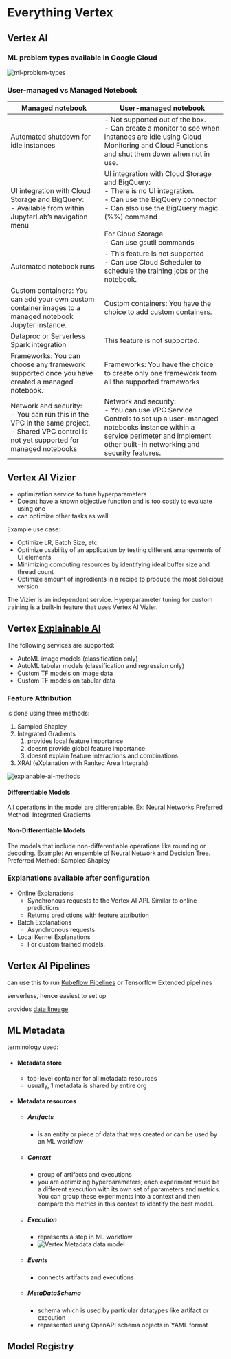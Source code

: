 # Everything Vertex
## Vertex AI
### ML problem types available in Google Cloud
![ml-problem-types](attachments/ml-problem-types.png)


### User-managed vs Managed Notebook


| Managed notebook                                                                                                                                 | User-managed notebook                                                                                                                                                                                                          |
| ------------------------------------------------------------------------------------------------------------------------------------------------ | ------------------------------------------------------------------------------------------------------------------------------------------------------------------------------------------------------------------------------ |
| Automated shutdown for idle instances                                                                                                            | - Not supported out of the box.<br>- Can create a monitor to see when instances are idle using Cloud Monitoring and Cloud Functions and shut them down when not in use.                                                        |
| UI integration with Cloud Storage and BigQuery:<br>- Available from within JupyterLab’s navigation menu                                          | UI integration with Cloud Storage and BigQuery: <br>- There is no UI integration.<br>- Can use the BigQuery connector<br>- Can also use the BigQuery magic (\%%) command<br><br>For Cloud Storage<br>- Can use gsutil commands |
| Automated notebook runs                                                                                                                          | - This feature is not supported<br>- Can use Cloud Scheduler to schedule the training jobs or the notebook.                                                                                                                    |
| Custom containers: You can add your own custom container images to a managed notebook Jupyter instance.                                          | Custom containers: You have the choice to add custom containers.                                                                                                                                                               |
| Dataproc or Serverless Spark integration                                                                                                         | This feature is not supported.                                                                                                                                                                                                 |
| Frameworks: You can choose any framework supported once you have created a managed notebook.                                                     | Frameworks: You have the choice to create only one framework from all the supported frameworks                                                                                                                                 |
| Network and security: <br>- You can run this in the VPC in the same project. <br>- Shared VPC control is not yet supported for managed notebooks | Network and security: <br>- You can use VPC Service Controls to set up a user-managed notebooks instance within a service perimeter and implement other built-in networking and security features.                             |

## Vertex AI Vizier

- optimization service to tune hyperparameters
- Doesnt have a known objective function and is too costly to evaluate using one
- can optimize other tasks as well

Example use case:
- Optimize LR, Batch Size, etc
- Optimize usability of an application by testing different arrangements of UI elements
- Minimizing computing resources by identifying ideal buffer size and thread count
- Optimize amount of ingredients in a recipe to produce the most delicious version

The Vizier is an independent service. Hyperparameter tuning for custom training is a built-in feature that uses Vertex AI Vizier.

## Vertex [Explainable AI](ml-topics/explainable-ai)

The following services are supported:
- AutoML image models (classification only)
- AutoML tabular models (classification and regression only)
- Custom TF models on image data
- Custom TF models on tabular data

### Feature Attribution

is done using three methods:
1. Sampled Shapley
2. Integrated Gradients
	1. provides local feature importance
	2. doesnt provide global feature importance
	3. doesnt explain feature interactions and combinations
4. XRAI (eXplanation with Ranked Area Integrals)

![explanable-ai-methods](attachments/explanable-ai-methods.png)

#### Differentiable Models
All operations in the model are differentiable. Ex: Neural Networks
Preferred Method: Integrated Gradients
#### Non-Differentiable Models
The models that include non-differentiable operations like rounding or decoding.
Example: An ensemble of Neural Network and Decision Tree.
Preferred Method: Sampled Shapley


### Explanations available after configuration

- Online Explanations
	- Synchronous requests to the Vertex AI API. Similar to online predictions
	- Returns predictions with feature attribution
- Batch Explanations
	- Asynchronous requests. 
- Local Kernel Explanations
	- For custom trained models. 


## Vertex AI Pipelines

can use this to run [Kubeflow Pipelines](kubeflow.md#Kubeflow%20Pipelines) or Tensorflow Extended pipelines

serverless, hence easiest to set up

provides [data lineage](ml-topics/lineage.md)

## ML Metadata

terminology used:
- #### Metadata store
	- top-level container for all metadata resources
	- usually, 1 metadata is shared by entire org
- #### Metadata resources
	- ##### Artifacts
		- is an entity or piece of data that was created or can be used by an ML workflow
	- ##### Context
		- group of artifacts and executions
		- you are optimizing hyperparameters; each experiment would be a different execution with its own set of parameters and metrics. You can group these experiments into a context and then compare the metrics in this context to identify the best model.
	- ##### Execution
		- represents a step in ML workflow
		- ![Vertex Metadata data model](attachments/vertex-metadata-data-model.png)
	- ##### Events
		- connects artifacts and executions
	- ##### MetaDataSchema
		- schema which is used by particular datatypes like artifact or execution
		- represented using OpenAPI schema objects in YAML format
## Model Registry